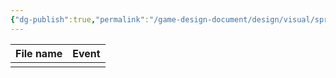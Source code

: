 ```yaml
---
{"dg-publish":true,"permalink":"/game-design-document/design/visual/sprites/"}
---
```



| File name | Event |
| --------- | ----- |
|           |       |
